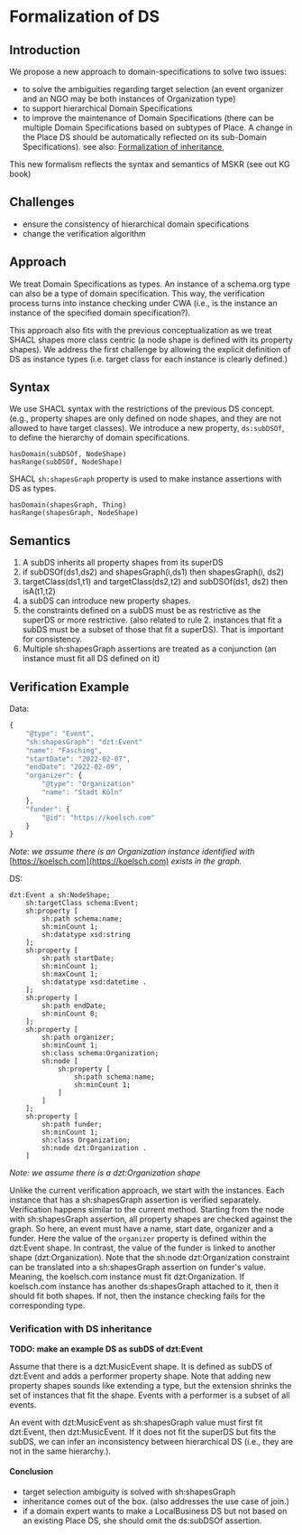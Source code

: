 # Formalization of DS

## Introduction

We propose a new approach to domain-specifications to solve two issues:

* to solve the ambiguities regarding target selection \(an event organizer and an NGO may be both instances of Organization type\)
* to support hierarchical Domain Specifications
* to improve the maintenance of Domain Specifications \(there can be multiple Domain Specifications based on subtypes of Place. A change in the Place DS should be automatically reflected on its sub-Domain Specifications\). see also: [Formalization of inheritance](https://github.com/semantifyit/ds-specifications/tree/e8b181d53fd50820e71e2b30ade2fa0c20d71b85/DomainSpecifications/DS-V7/Input-WIP/Formalization%20of%20Inheritance/README.md),

This new formalism reflects the syntax and semantics of MSKR \(see out KG book\)

## Challenges

* ensure the consistency of hierarchical domain specifications
* change the verification algorithm

## Approach

We treat Domain Specifications as types. An instance of a schema.org type can also be a type of domain specification. This way, the verification process turns into instance checking under CWA \(i.e., is the instance an instance of the specified domain specification?\).

This approach also fits with the previous conceptualization as we treat SHACL shapes more class centric \(a node shape is defined with its property shapes\). We address the first challenge by allowing the explicit definition of DS as instance types \(i.e. target class for each instance is clearly defined.\)

## Syntax

We use SHACL syntax with the restrictions of the previous DS concept. \(e.g., property shapes are only defined on node shapes, and they are not allowed to have target classes\). We introduce a new property, `ds:subDSOf`, to define the hierarchy of domain specifications.

```text
hasDomain(subDSOf, NodeShape)
hasRange(subDSOf, NodeShape)
```

SHACL `sh:shapesGraph` property is used to make instance assertions with DS as types.

```text
hasDomain(shapesGraph, Thing)
hasRange(shapesGraph, NodeShape)
```

## Semantics

1. A subDS inherits all property shapes from its superDS
2. if subDSOf\(ds1,ds2\) and shapesGraph\(i,ds1\) then shapesGraph\(i, ds2\)
3. targetClass\(ds1,t1\) and targetClass\(ds2,t2\) and subDSOf\(ds1, ds2\) then isA\(t1,t2\) 
4. a subDS can introduce new property shapes.
5. the constraints defined on a subDS must be as restrictive as the superDS or more restrictive. \(also related to rule 2. instances that fit a subDS must be a subset of those that fit a superDS\). That is important for consistency.  
6. Multiple sh:shapesGraph assertions are treated as a conjunction \(an instance must fit all DS defined on it\)

## Verification Example

Data:

```javascript
{
    "@type": "Event",
    "sh:shapesGraph": "dzt:Event"
    "name": "Fasching",
    "startDate": "2022-02-07",
    "endDate": "2022-02-09",
    "organizer": {
        "@type": "Organization"
        "name": "Stadt Köln"
    },
    "funder": {
        "@id": "https://koelsch.com"
    }
}
```

_Note: we assume there is an Organization instance identified with_ [https://koelsch.com](https://koelsch.com) _exists in the graph._

DS:

```text
dzt:Event a sh:NodeShape;
    sh:targetClass schema:Event;
    sh:property [
        sh:path schema:name;
        sh:minCount 1;
        sh:datatype xsd:string
    ];
    sh:property [
        sh:path startDate;
        sh:minCount 1;
        sh:maxCount 1;
        sh:datatype xsd:datetime .
    ];
    sh:property [
        sh:path endDate;
        sh:minCount 0;
    ];
    sh:property [
        sh:path organizer;
        sh:minCount 1;
        sh:class schema:Organization;
        sh:node [
            sh:property [
                sh:path schema:name;
                sh:minCount 1;
            ]
        ]
    ];
    sh:property [
        sh:path funder;
        sh:minCount 1;
        sh:class Organization;
        sh:node dzt:Organization .
    ]
```

_Note: we assume there is a dzt:Organization shape_

Unlike the current verification approach, we start with the instances. Each instance that has a sh:shapesGraph assertion is verified separately. Verification happens similar to the current method. Starting from the node with sh:shapesGraph assertion, all property shapes are checked against the graph. So here, an event must have a name, start date, organizer and a funder. Here the value of the `organizer` property is defined within the dzt:Event shape. In contrast, the value of the funder is linked to another shape \(dzt:Organization\). Note that the sh:node dzt:Organization constraint can be translated into a sh:shapesGraph assertion on funder's value. Meaning, the koelsch.com instance must fit dzt:Organization. If koelsch.com instance has another ds:shapesGraph attached to it, then it should fit both shapes. If not, then the instance checking fails for the corresponding type.

### Verification with DS inheritance

**TODO: make an example DS as subDS of dzt:Event**

Assume that there is a dzt:MusicEvent shape. It is defined as subDS of dzt:Event and adds a performer property shape. Note that adding new property shapes sounds like extending a type, but the extension shrinks the set of instances that fit the shape. Events with a performer is a subset of all events.

An event with dzt:MusicEvent as sh:shapesGraph value must first fit dzt:Event, then dzt:MusicEvent. If it does not fit the superDS but fits the subDS, we can infer an inconsistency between hierarchical DS \(i.e., they are not in the same hierarchy.\).

#### Conclusion

* target selection ambiguity is solved with sh:shapesGraph
* inheritance comes out of the box. \(also addresses the use case of join.\)
* if a domain expert wants to make a LocalBusiness DS but not based on an existing Place DS, she should omit the ds:subDSOf assertion.

